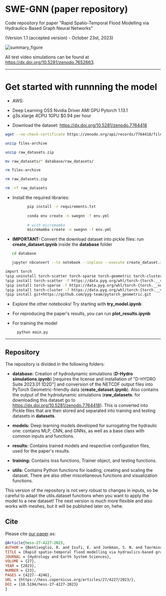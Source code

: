 # SWE-GNN (paper repository)
Code repository for paper "Rapid Spatio-Temporal Flood Modelling via Hydraulics-Based Graph Neural Networks"

(Version 1.1 (accepted version) - October 23st, 2023)

![summary_figure](summary_figure.png)

All test video simulations can be found at <https://dx.doi.org/10.5281/zenodo.7652663>.

---

# Get started with runnning the model

* AWS:

- Deep Learning OSS Nvidia Driver AMI GPU Pytorch 1.13.1
- g3s.xlarge 4CPU 1GPU $0.94 per hour

* Download the dataset: <https://dx.doi.org/10.5281/zenodo.7764418>


```bash
wget --no-check-certificate https://zenodo.org/api/records/7764418/files-archive

unzip files-archive

unzip raw_datasets.zip

mv raw_datasets/* database/raw_datasets/

rm files-archive

rm raw_datasets.zip

rm -rf raw_datasets
```

* Install the required libraries:

```bash
          pip install -r requirements.txt
          
          conda env create -n swegnn -f env.yml
          
          # with micromamba
          micromamba create -n swegnn -f env.yml
```

* **IMPORTANT:** Convert the download dataset into pickle files: run **create_dataset.ipynb** inside the **database** folder

```bash
   cd database

   jupyter nbconvert --to notebook --inplace --execute create_dataset.ipynb

import torch
!pip uninstall torch-scatter torch-sparse torch-geometric torch-cluster  --y
!pip install torch-scatter -f https://data.pyg.org/whl/torch-{torch.__version__}.html
!pip install torch-sparse -f https://data.pyg.org/whl/torch-{torch.__version__}.html
!pip install torch-cluster -f https://data.pyg.org/whl/torch-{torch.__version__}.html
!pip install git+https://github.com/pyg-team/pytorch_geometric.git
```

* Explore the other notebooks! Try starting with **try_model.ipynb**

* For reproducing the paper's results, you can run **plot_results.ipynb**

* For training the model

        python main.py

---

## Repository 

The repository is divided in the following folders:

* **database:** Creation of hydrodynamic simulations (**D-Hydro simulations.ipynb**) [requires the license and installation of "D-HYDRO Suite 2023.01 1D2D"] and conversion of the NETCDF output files into PyTorch Geometric-friendly data (**create_dataset.ipynb**).
Also contains the output of the hydrodynamic simulations (**raw_datasets**: for downloading this dataset go to <https://dx.doi.org/10.5281/zenodo.7764418>). This is converted into Pickle files that are then stored and separated into training and testing datasets in **datasets**.

* **models:**  Deep learning models developed for surrogating the hydraulic one: contains MLP, CNN, and GNNs, as well as a base class with common inputs and functions.

* **results:** Contains trained models and respective configuration files, used for the paper's results.

* **training:** Contains loss functions, Trainer object, and testing functions.

* **utils:** Contains Python functions for loading, creating and scaling the dataset. There are also other miscellaneous functions and visualization functions.

This version of the repository is not very robust to changes in inputs, so be careful to adapt the utils.dataset functions when you want to apply the model to a new dataset!
The next version is much more flexible and also works with meshes, but it will be published later on, hehe.

## Cite

Please cite [our paper](https://hess.copernicus.org/articles/27/4227/2023/) as:

```bibtex
@Article{hess-27-4227-2023,
AUTHOR = {Bentivoglio, R. and Isufi, E. and Jonkman, S. N. and Taormina, R.},
TITLE = {Rapid spatio-temporal flood modelling via hydraulics-based graph neural networks},
JOURNAL = {Hydrology and Earth System Sciences},
VOLUME = {27},
YEAR = {2023},
NUMBER = {23},
PAGES = {4227--4246},
URL = {https://hess.copernicus.org/articles/27/4227/2023/},
DOI = {10.5194/hess-27-4227-2023}
}
```
